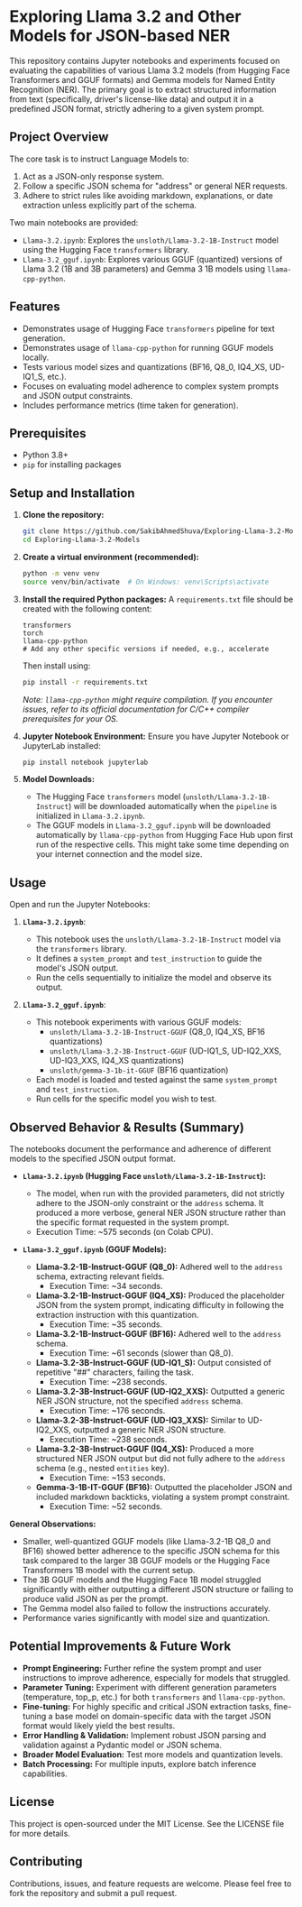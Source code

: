 # Exploring Llama 3.2 and Other Models for JSON-based NER

This repository contains Jupyter notebooks and experiments focused on evaluating the capabilities of various Llama 3.2 models (from Hugging Face Transformers and GGUF formats) and Gemma models for Named Entity Recognition (NER). The primary goal is to extract structured information from text (specifically, driver's license-like data) and output it in a predefined JSON format, strictly adhering to a given system prompt.

## Project Overview

The core task is to instruct Language Models to:
1.  Act as a JSON-only response system.
2.  Follow a specific JSON schema for "address" or general NER requests.
3.  Adhere to strict rules like avoiding markdown, explanations, or date extraction unless explicitly part of the schema.

Two main notebooks are provided:
*   `Llama-3.2.ipynb`: Explores the `unsloth/Llama-3.2-1B-Instruct` model using the Hugging Face `transformers` library.
*   `Llama-3.2_gguf.ipynb`: Explores various GGUF (quantized) versions of Llama 3.2 (1B and 3B parameters) and Gemma 3 1B models using `llama-cpp-python`.

## Features

*   Demonstrates usage of Hugging Face `transformers` pipeline for text generation.
*   Demonstrates usage of `llama-cpp-python` for running GGUF models locally.
*   Tests various model sizes and quantizations (BF16, Q8_0, IQ4_XS, UD-IQ1_S, etc.).
*   Focuses on evaluating model adherence to complex system prompts and JSON output constraints.
*   Includes performance metrics (time taken for generation).

## Prerequisites

*   Python 3.8+
*   `pip` for installing packages

## Setup and Installation

1.  **Clone the repository:**
    ```bash
    git clone https://github.com/SakibAhmedShuva/Exploring-Llama-3.2-Models.git
    cd Exploring-Llama-3.2-Models
    ```

2.  **Create a virtual environment (recommended):**
    ```bash
    python -m venv venv
    source venv/bin/activate  # On Windows: venv\Scripts\activate
    ```

3.  **Install the required Python packages:**
    A `requirements.txt` file should be created with the following content:
    ```
    transformers
    torch
    llama-cpp-python
    # Add any other specific versions if needed, e.g., accelerate
    ```
    Then install using:
    ```bash
    pip install -r requirements.txt
    ```
    *Note: `llama-cpp-python` might require compilation. If you encounter issues, refer to its official documentation for C/C++ compiler prerequisites for your OS.*

4.  **Jupyter Notebook Environment:**
    Ensure you have Jupyter Notebook or JupyterLab installed:
    ```bash
    pip install notebook jupyterlab
    ```

5.  **Model Downloads:**
    *   The Hugging Face `transformers` model (`unsloth/Llama-3.2-1B-Instruct`) will be downloaded automatically when the `pipeline` is initialized in `Llama-3.2.ipynb`.
    *   The GGUF models in `Llama-3.2_gguf.ipynb` will be downloaded automatically by `llama-cpp-python` from Hugging Face Hub upon first run of the respective cells. This might take some time depending on your internet connection and the model size.

## Usage

Open and run the Jupyter Notebooks:

1.  **`Llama-3.2.ipynb`**:
    *   This notebook uses the `unsloth/Llama-3.2-1B-Instruct` model via the `transformers` library.
    *   It defines a `system_prompt` and `test_instruction` to guide the model's JSON output.
    *   Run the cells sequentially to initialize the model and observe its output.

2.  **`Llama-3.2_gguf.ipynb`**:
    *   This notebook experiments with various GGUF models:
        *   `unsloth/Llama-3.2-1B-Instruct-GGUF` (Q8_0, IQ4_XS, BF16 quantizations)
        *   `unsloth/Llama-3.2-3B-Instruct-GGUF` (UD-IQ1_S, UD-IQ2_XXS, UD-IQ3_XXS, IQ4_XS quantizations)
        *   `unsloth/gemma-3-1b-it-GGUF` (BF16 quantization)
    *   Each model is loaded and tested against the same `system_prompt` and `test_instruction`.
    *   Run cells for the specific model you wish to test.

## Observed Behavior & Results (Summary)

The notebooks document the performance and adherence of different models to the specified JSON output format.

*   **`Llama-3.2.ipynb` (Hugging Face `unsloth/Llama-3.2-1B-Instruct`):**
    *   The model, when run with the provided parameters, did not strictly adhere to the JSON-only constraint or the `address` schema. It produced a more verbose, general NER JSON structure rather than the specific format requested in the system prompt.
    *   Execution Time: ~575 seconds (on Colab CPU).

*   **`Llama-3.2_gguf.ipynb` (GGUF Models):**
    *   **Llama-3.2-1B-Instruct-GGUF (Q8_0):** Adhered well to the `address` schema, extracting relevant fields.
        *   Execution Time: ~34 seconds.
    *   **Llama-3.2-1B-Instruct-GGUF (IQ4_XS):** Produced the placeholder JSON from the system prompt, indicating difficulty in following the extraction instruction with this quantization.
        *   Execution Time: ~35 seconds.
    *   **Llama-3.2-1B-Instruct-GGUF (BF16):** Adhered well to the `address` schema.
        *   Execution Time: ~61 seconds (slower than Q8_0).
    *   **Llama-3.2-3B-Instruct-GGUF (UD-IQ1_S):** Output consisted of repetitive "##" characters, failing the task.
        *   Execution Time: ~238 seconds.
    *   **Llama-3.2-3B-Instruct-GGUF (UD-IQ2_XXS):** Outputted a generic NER JSON structure, not the specified `address` schema.
        *   Execution Time: ~176 seconds.
    *   **Llama-3.2-3B-Instruct-GGUF (UD-IQ3_XXS):** Similar to UD-IQ2_XXS, outputted a generic NER JSON structure.
        *   Execution Time: ~238 seconds.
    *   **Llama-3.2-3B-Instruct-GGUF (IQ4_XS):** Produced a more structured NER JSON output but did not fully adhere to the `address` schema (e.g., nested `entities` key).
        *   Execution Time: ~153 seconds.
    *   **Gemma-3-1B-IT-GGUF (BF16):** Outputted the placeholder JSON and included markdown backticks, violating a system prompt constraint.
        *   Execution Time: ~52 seconds.

**General Observations:**
*   Smaller, well-quantized GGUF models (like Llama-3.2-1B Q8_0 and BF16) showed better adherence to the specific JSON schema for this task compared to the larger 3B GGUF models or the Hugging Face Transformers 1B model with the current setup.
*   The 3B GGUF models and the Hugging Face 1B model struggled significantly with either outputting a different JSON structure or failing to produce valid JSON as per the prompt.
*   The Gemma model also failed to follow the instructions accurately.
*   Performance varies significantly with model size and quantization.

## Potential Improvements & Future Work

*   **Prompt Engineering:** Further refine the system prompt and user instructions to improve adherence, especially for models that struggled.
*   **Parameter Tuning:** Experiment with different generation parameters (temperature, top_p, etc.) for both `transformers` and `llama-cpp-python`.
*   **Fine-tuning:** For highly specific and critical JSON extraction tasks, fine-tuning a base model on domain-specific data with the target JSON format would likely yield the best results.
*   **Error Handling & Validation:** Implement robust JSON parsing and validation against a Pydantic model or JSON schema.
*   **Broader Model Evaluation:** Test more models and quantization levels.
*   **Batch Processing:** For multiple inputs, explore batch inference capabilities.

## License

This project is open-sourced under the MIT License. See the LICENSE file for more details.

## Contributing

Contributions, issues, and feature requests are welcome. Please feel free to fork the repository and submit a pull request.
